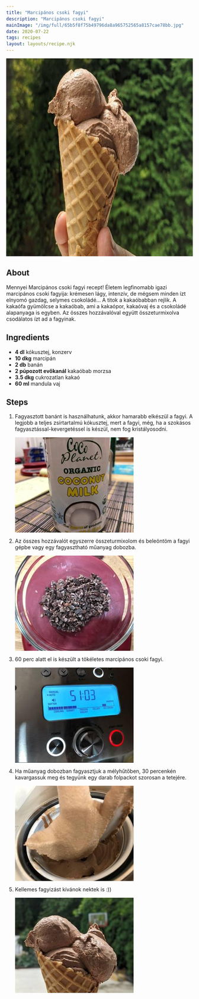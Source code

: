 ```yaml
---
title: "Marcipános csoki fagyi"
description: "Marcipános csoki fagyi"
mainImage: "/img/full/65b5f8f75b49796da8a965752565a8157cae78bb.jpg"
date: 2020-07-22
tags: recipes
layout: layouts/recipe.njk
---
```

                        
<p align="center"><a href="https://cookpad.com/hu/receptek/13241091-marcipanos-csoki-fagyi" rel="Recipe source page"><img width="751" height="532" src="/img/full/65b5f8f75b49796da8a965752565a8157cae78bb.jpg"/></a></p>

## About
Mennyei Marcipános csoki fagyi recept! Életem legfinomabb igazi marcipános csoki fagyija: krémesen lágy, intenzív, de mégsem minden ízt elnyomó gazdag, selymes  csokoládé... A titok a kakaóbabban rejlik. A kakaófa gyümölcse a kakaóbab, ami a kakaópor, kakaóvaj  és a csokoládé alapanyaga is egyben. Az összes hozzávalóval együtt összeturmixolva csodálatos ízt ad a fagyinak.

>  

## Ingredients
* **4 dl** kókusztej, konzerv
* **10 dkg** marcipán
* **2 db** banán
* **2 púpozott evőkanál** kakaóbab morzsa
* **3.5 dkg** cukrozatlan kakaó
* **60 ml** mandula vaj

## Steps

1. Fagyasztott banánt is használhatunk, akkor hamarabb elkészül a fagyi. A legjobb a teljes zsírtartalmú kókusztej, mert a fagyi, még, ha a szokásos fagyasztással-kevergetéssel is készül, nem fog kristályosodni.
 
    <p><img width="320" height="256" align="left" src="/img/full/95605732345abb221f9e4e509c5566f0e68c4d03.jpg"/></p><div style="clear: both"/>

2. Az összes hozzávalót egyszerre összeturmixolom és beleöntöm a fagyi gépbe vagy egy fagyasztható műanyag dobozba.
 
    <p><img width="320" height="256" align="left" src="/img/full/aca40861c600fada1fd749ca9a4305cc961ac68e.jpg"/></p><div style="clear: both"/>

3. 60 perc alatt el is készült a tökéletes marcipános csoki fagyi.
 
    <p><img width="320" height="256" align="left" src="/img/full/dbaf0a18114798fb144bea4b3fc9f3d26430852f.jpg"/></p><div style="clear: both"/>

4. Ha műanyag dobozban fagyasztjuk a mélyhűtőben, 30 percenkén kavargassuk meg és tegyünk egy darab folpackot szorosan a tetejére.
 
    <p><img width="320" height="256" align="left" src="/img/full/9fee05508ef490d280bb72336bb7443d37902b41.jpg"/></p><div style="clear: both"/>

5. Kellemes fagyizást kívánok nektek is :))
 
    <p><img width="320" height="256" align="left" src="/img/full/722949fa4903697c2193830ce34f5c532fa64992.jpg"/></p><div style="clear: both"/>

